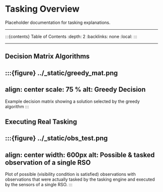 # Tasking Overview

Placeholder documentation for tasking explanations.

-------------------------------------------------
<!-- TOC formatted for sphinx -->
:::{contents} Table of Contents
:depth: 2
:backlinks: none
:local:
:::

-------------------------------------------------

## Decision Matrix Algorithms

:::{figure} ../_static/greedy_mat.png
---
align: center
scale: 75 %
alt: Greedy Decision
---
Example decision matrix showing a solution selected by the greedy algorithm
:::


## Executing Real Tasking

:::{figure} ../_static/obs_test.png
---
align: center
width: 600px
alt: Possible & tasked observation of a single RSO
---
Plot of possible (visibility condition is satisfied) observations with observations that were actually tasked by the tasking engine and executed by the sensors of a single RSO.
:::
